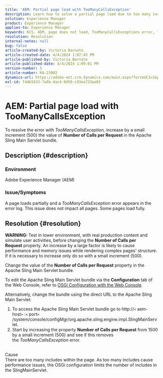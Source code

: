 ```yaml
---
title: 'AEM: Partial page load with TooManyCallsException'
description: Learn how to solve a partial page load due to too many includes within the page.
solution: Experience Manager
product: Experience Manager
applies-to: Experience Manager
keywords: KCS, AEM, page does not load, TooManyCallsExceptions error, TooManyCallsExceptions, Adobe Experience Manager, troubleshooting, Experience Manager
resolution: Resolution
internal-notes: null
bug: false
article-created-by: Victoria Barnato
article-created-date: 4/4/2024 1:07:45 PM
article-published-by: Victoria Barnato
article-published-date: 4/4/2024 1:09:01 PM
version-number: 5
article-number: KA-23902
dynamics-url: https://adobe-ent.crm.dynamics.com/main.aspx?forceUCI=1&pagetype=entityrecord&etn=knowledgearticle&id=65ed9052-84f2-ee11-904b-6045bd034c54
exl-id: f44b5433-7a6b-4ac4-9d50-c93ea733aa03
---
```

# AEM: Partial page load with TooManyCallsException


To resolve the error with *TooManyCallsException,* increase by a small increment (500) the value of <b>Number of Calls per Request</b> in the Apache Sling Main Servlet bundle.

## Description {#description}


### Environment

Adobe Experience Manager (AEM)

### Issue/Symptoms

A page loads partially and a *TooManyCallsException* error appears in the error log. This issue does not impact all pages. Some pages load fully.


## Resolution {#resolution}


<b>WARNING: </b>Test in lower environment, with real production content and simulate user activities, before changing the <b>Number of Calls per Request</b> property. An increase by a large factor is likely to cause performance and memory issues while rendering complex pages' structure. If it is necessary to increase only do so with a small increment (500). 

Change the value of the <b>Number of Calls per Request</b> property in the Apache Sling Main Servlet bundle.

To edit the Apache Sling Main Servlet bundle via the <b>Configuration</b> tab of the Web Console, refer to [OSGi Configuration with the Web Console](https://experienceleague.adobe.com/en/docs/experience-manager-65/content/implementing/deploying/configuring/configuring-osgi#osgi-configuration-with-the-web-console).

Alternatively, change the bundle using the direct URL to the Apache Sling Main Servlet:

1. To access the Apache Sling Main Servlet bundle go to http://`<` aem-host`>` :`<` port`>` /system/console/configMgr/org.apache.sling.engine.impl.SlingMainServlet.
2. Start by increasing the property <b>Number of Calls per Request</b> from 1500 by a small increment (500) and see if this removes the *TooManyCallsException* error.

<br>Cause<br>
There are too many includes within the page. As too many includes cause performance issues, the OSGi configuration limits the number of includes in the SlingMainServlet.
